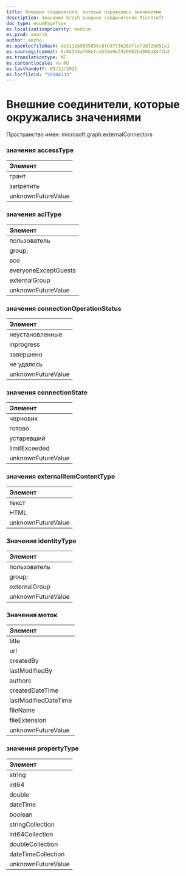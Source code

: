 ```yaml
---
title: Внешние соединители, которые окружались значениями
description: Значения Graph внешних соединителях Microsoft
doc_type: enumPageType
ms.localizationpriority: medium
ms.prod: search
author: emzho
ms.openlocfilehash: 4e311eb9895096c8fb97736269f1e72df2b851a1
ms.sourcegitcommit: 6c04234af08efce558e9bf926062b4686a84f1b2
ms.translationtype: MT
ms.contentlocale: ru-RU
ms.lasthandoff: 09/12/2021
ms.locfileid: "59104133"
---
```

# <a name="external-connectors-enum-values"></a>Внешние соединители, которые окружались значениями

Пространство имен: microsoft.graph.externalConnectors

### <a name="accesstype-values"></a>значения accessType

| Элемент
|:--------------
| грант
| запретить
| unknownFutureValue

### <a name="acltype-values"></a>значения aclType

| Элемент
|:--------------
| пользователь
| group;
| все
| everyoneExceptGuests
| externalGroup
| unknownFutureValue


### <a name="connectionoperationstatus-values"></a>значения connectionOperationStatus

| Элемент
|:--------------
| неустановленные
| inprogress
| завершено
| не удалось
| unknownFutureValue

### <a name="connectionstate-values"></a>значения connectionState

|Элемент
|:--------------
| черновик
| готово
| устаревший
| limitExceeded
| unknownFutureValue

### <a name="externalitemcontenttype-values"></a>значения externalItemContentType

| Элемент
|:--------------
| текст
| HTML
| unknownFutureValue

### <a name="identitytype-values"></a>Значения identityType

| Элемент
|:--------------
| пользователь
| group;
| externalGroup
| unknownFutureValue

### <a name="label-values"></a>Значения меток

| Элемент
|:--------------
| title
| url
| createdBy
| lastModifiedBy
| authors
| createdDateTime
| lastModifiedDateTime
| fileName
| fileExtension
| unknownFutureValue

### <a name="propertytype-values"></a>значения propertyType

| Элемент
|:--------------
| string
| int64
| double
| dateTime
| boolean
| stringCollection
| int64Collection
| doubleCollection
| dateTimeCollection
| unknownFutureValue

<!--
{
  "type": "#page.annotation",
  "namespace": "microsoft.graph.externalConnectors"
}
-->


